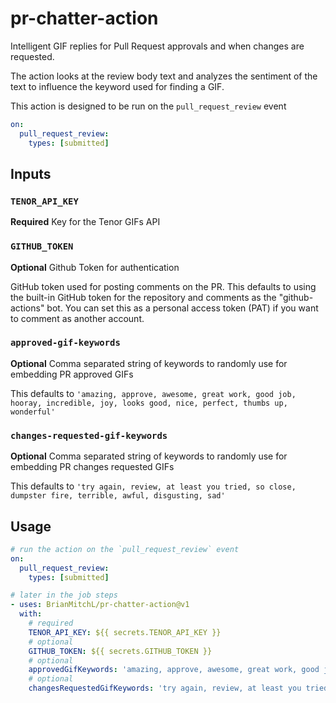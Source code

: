 # pr-chatter-action

Intelligent GIF replies for Pull Request approvals and when changes are
requested.

The action looks at the review body text and analyzes the sentiment of the
text to influence the keyword used for finding a GIF.

This action is designed to be run on the `pull_request_review` event

```yaml
on:
  pull_request_review:
    types: [submitted]
```

## Inputs

### `TENOR_API_KEY`

**Required** Key for the Tenor GIFs API

### `GITHUB_TOKEN`

**Optional** Github Token for authentication

GitHub token used for posting comments on the PR. This defaults
to using the built-in GitHub token for the repository and comments
as the "github-actions" bot. You can set this as a personal access
token (PAT) if you want to comment as another account.

### `approved-gif-keywords`

**Optional** Comma separated string of keywords to randomly use for embedding
PR approved GIFs

This defaults to `'amazing, approve, awesome, great work, good job, hooray, incredible, joy, looks good, nice, perfect, thumbs up, wonderful'`

### `changes-requested-gif-keywords`

**Optional** Comma separated string of keywords to randomly use for embedding
PR changes requested GIFs

This defaults to `'try again, review, at least you tried, so close, dumpster fire, terrible, awful, disgusting, sad'`

## Usage

```yaml
# run the action on the `pull_request_review` event
on:
  pull_request_review:
    types: [submitted]

# later in the job steps
- uses: BrianMitchL/pr-chatter-action@v1
  with:
    # required
    TENOR_API_KEY: ${{ secrets.TENOR_API_KEY }}
    # optional
    GITHUB_TOKEN: ${{ secrets.GITHUB_TOKEN }}
    # optional
    approvedGifKeywords: 'amazing, approve, awesome, great work, good job, hooray, incredible, joy, looks good, nice, perfect, thumbs up, wonderful'
    # optional
    changesRequestedGifKeywords: 'try again, review, at least you tried, so close, dumpster fire, terrible, awful, disgusting, sad'
```
